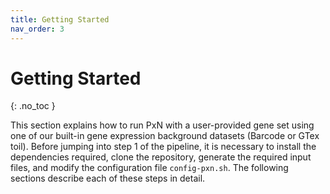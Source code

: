 ```yaml
---
title: Getting Started
nav_order: 3
---
```


# Getting Started 
{: .no_toc }

This section explains how to run PxN with a user-provided gene set using one of our built-in gene expression background datasets (Barcode or GTex toil). 
Before jumping into step 1 of the pipeline, it is necessary to install the dependencies required, clone the repository, generate the required input files, and modify the configuration file `config-pxn.sh`. The following sections describe each of these steps in detail.
